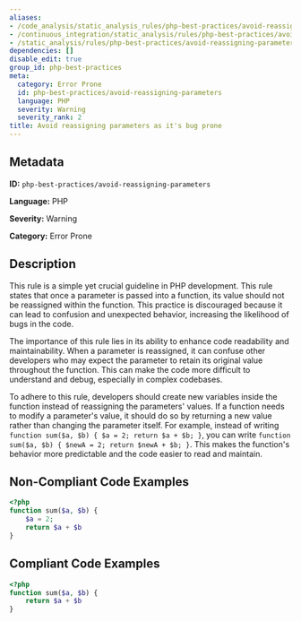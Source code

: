 ```yaml
---
aliases:
- /code_analysis/static_analysis_rules/php-best-practices/avoid-reassigning-parameters
- /continuous_integration/static_analysis/rules/php-best-practices/avoid-reassigning-parameters
- /static_analysis/rules/php-best-practices/avoid-reassigning-parameters
dependencies: []
disable_edit: true
group_id: php-best-practices
meta:
  category: Error Prone
  id: php-best-practices/avoid-reassigning-parameters
  language: PHP
  severity: Warning
  severity_rank: 2
title: Avoid reassigning parameters as it's bug prone
---
```

<!--  SOURCED FROM https://github.com/DataDog/datadog-static-analyzer-rule-docs -->


## Metadata
**ID:** `php-best-practices/avoid-reassigning-parameters`

**Language:** PHP

**Severity:** Warning

**Category:** Error Prone

## Description
This rule is a simple yet crucial guideline in PHP development. This rule states that once a parameter is passed into a function, its value should not be reassigned within the function. This practice is discouraged because it can lead to confusion and unexpected behavior, increasing the likelihood of bugs in the code.

The importance of this rule lies in its ability to enhance code readability and maintainability. When a parameter is reassigned, it can confuse other developers who may expect the parameter to retain its original value throughout the function. This can make the code more difficult to understand and debug, especially in complex codebases.

To adhere to this rule, developers should create new variables inside the function instead of reassigning the parameters' values. If a function needs to modify a parameter's value, it should do so by returning a new value rather than changing the parameter itself. For example, instead of writing `function sum($a, $b) { $a = 2; return $a + $b; }`, you can write `function sum($a, $b) { $newA = 2; return $newA + $b; }`. This makes the function's behavior more predictable and the code easier to read and maintain.

## Non-Compliant Code Examples
```php
<?php
function sum($a, $b) {
    $a = 2;
    return $a + $b
}
```

## Compliant Code Examples
```php
<?php
function sum($a, $b) {
    return $a + $b
}
```
